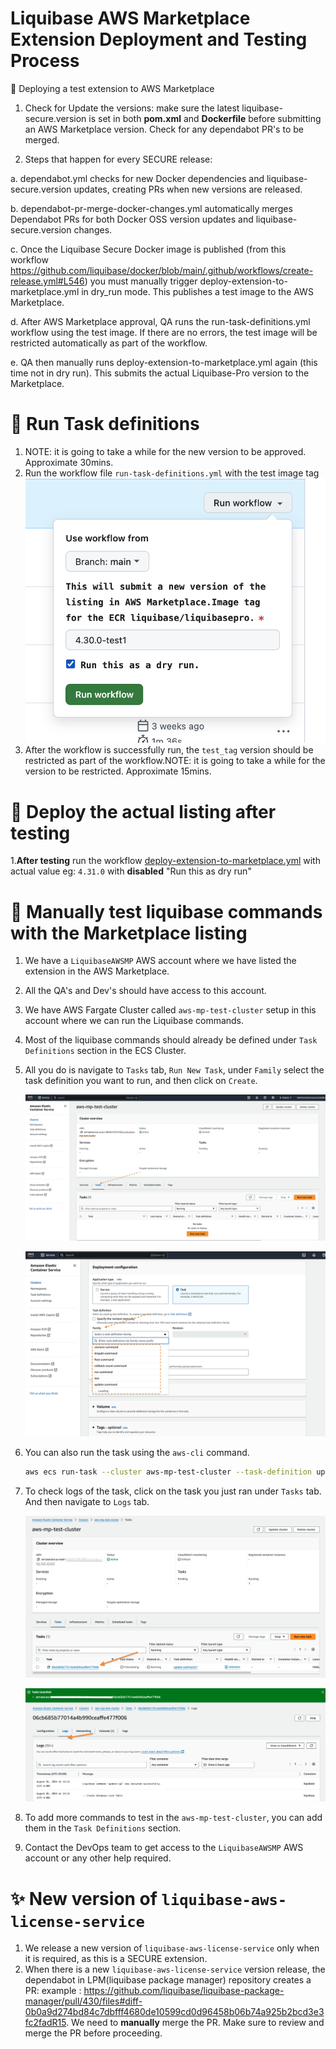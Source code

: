 # Liquibase AWS Marketplace Extension Deployment and Testing Process

🚀 Deploying a test extension to AWS Marketplace

1. Check for Update the versions: make sure the latest liquibase-secure.version is set in both **pom.xml** and **Dockerfile** before submitting an AWS Marketplace version. Check for any dependabot PR's to be merged.

2. Steps that happen for every SECURE release:

a. dependabot.yml checks for new Docker dependencies and liquibase-secure.version updates, creating PRs when new versions are released.

b. dependabot-pr-merge-docker-changes.yml automatically merges Dependabot PRs for both Docker OSS version updates and liquibase-secure.version changes.

c. Once the Liquibase Secure Docker image is published (from this workflow https://github.com/liquibase/docker/blob/main/.github/workflows/create-release.yml#L546) you must manually trigger deploy-extension-to-marketplace.yml in dry_run mode. This publishes a test image to the AWS Marketplace.

d. After AWS Marketplace approval, QA runs the run-task-definitions.yml workflow using the test image. If there are no errors, the test image will be restricted automatically as part of the workflow.

e. QA then manually runs deploy-extension-to-marketplace.yml again (this time not in dry run). This submits the actual Liquibase-Pro version to the Marketplace.

# :crystal_ball: Run Task definitions

1. NOTE: it is going to take a while for the new version to be approved. Approximate 30mins.
2. Run the workflow file `run-task-definitions.yml` with the test image tag
   ![](./image/dry_run.png)
3. After the workflow is successfully run, the `test_tag` version should be restricted as part of the workflow.NOTE: it is going to take a while for the version to be restricted. Approximate 15mins.

# :ship: Deploy the actual listing after testing

1.**After testing** run the workflow [deploy-extension-to-marketplace.yml](https://github.com/liquibase/liquibase-aws-license-service/blob/main/.github/workflows/deploy-extension-to-marketplace.yml) with actual value eg: `4.31.0` with **disabled** "Run this as dry run"

# :hammer: Manually test liquibase commands with the Marketplace listing

1. We have a `LiquibaseAWSMP` AWS account where we have listed the extension in the AWS Marketplace.
2. All the QA's and Dev's should have access to this account.
3. We have AWS Fargate Cluster called `aws-mp-test-cluster` setup in this account where we can run the Liquibase commands.
4. Most of the liquibase commands should already be defined under `Task Definitions` section in the ECS Cluster.
5. All you do is navigate to `Tasks` tab, `Run New Task`, under `Family` select the task definition you want to run, and then click on `Create`.

   ![](./image/task_tab.png)

   ![](./image/run_task.png)

6. You can also run the task using the `aws-cli` command.
   ```bash
   aws ecs run-task --cluster aws-mp-test-cluster --task-definition update-liquibase
   ```
7. To check logs of the task, click on the task you just ran under `Tasks` tab. And then navigate to `Logs` tab.

   ![](./image/running_task.png)

   ![](./image/logs_tab.png)

8. To add more commands to test in the `aws-mp-test-cluster`, you can add them in the `Task Definitions` section.
9. Contact the DevOps team to get access to the `LiquibaseAWSMP` AWS account or any other help required.

# :sparkles: New version of `liquibase-aws-license-service`

1. We release a new version of `liquibase-aws-license-service` only when it is required, as this is a SECURE extension.
2. When there is a new `liquibase-aws-license-service` version release, the dependabot in LPM(liquibase package manager) repository creates a PR: example : https://github.com/liquibase/liquibase-package-manager/pull/430/files#diff-0b0a9d274bd84c7dbfff4680de10599cd0d96458b06b74a925b2bcd3e3fc2fadR15. We need to **manually** merge the PR. Make sure to review and merge the PR before proceeding.